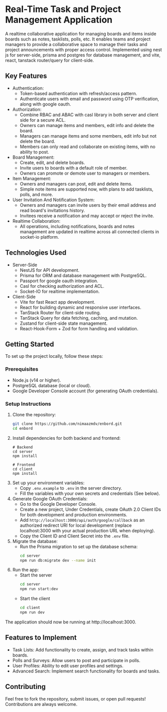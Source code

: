 # Real-Time Task and Project Management Application
A realtime collaborative application for managing boards and items inside boards such as notes, tasklists, polls, etc. It enables teams and project managers to provide a collaborative space to manage their tasks and project announcements with proper access control. Implemented using nest js for server-side, prisma and postgres for database management, and vite, react, tanstack router/query for client-side.

## Key Features
- Authentication:
  - Token-based authentication with refresh/access pattern.
  - Authenticate users with email and password using OTP verification, along with google oauth.
- Authorization:
  - Combine RBAC and ABAC with casl library in both server and client side for a secure ACL.
  - Owners can manage items and members, edit info and delete the board.
  - Managers can manage items and some members, edit info but not delete the board.
  - Members can only read and collaborate on existing items, with no ability to post.
- Board Management:
  - Create, edit, and delete boards.
  - Invite users to boards with a default role of member.
  - Owners can promote or demote user to managers or members.
- Item Management:
  - Owners and managers can post, edit and delete items.
  - Simple note items are supported now, with plans to add tasklists, polls, and more.
- User Invitation And Notification System:
  - Owners and managers can invite users by their email address and read board's invitations history.
  - Invitees receive a notification and may accept or reject the invite.
- Realtime Collaboration:
  - All operations, including notifications, boards and notes management are updated in realtime across all connected clients in socket-io platform.

## Technologies Used
- Server-Side
  - NestJS for API development.
  - Prisma for ORM and database management with PostgreSQL.
  - Passport for google oauth integration.
  - Casl for checking authorization and ACL.
  - Socket-IO for realtime implementation.
- Client-Side
  - Vite for fast React app development.
  - React for building dynamic and responsive user interfaces.
  - TanStack Router for client-side routing.
  - TanStack Query for data fetching, caching, and mutation.
  - Zustand for client-side state management.
  - React-Hook-Form + Zod for form handling and validation.

## Getting Started
To set up the project locally, follow these steps:
### Prerequisites
- Node.js (v14 or higher).
- PostgreSQL database (local or cloud).
- Google Developer Console account (for generating OAuth credentials).
### Setup Instructions
1. Clone the repository:
    ```bash
    git clone https://github.com/nimaazmdv/enbord.git
    cd enbord
    ```
2. Install dependencies for both backend and frontend:
    ```
    # Backend
    cd server
    npm install
    
    # Frontend
    cd client
    npm install
    ```
3. Set up your environment variables:
   - Copy `.env.example` to `.env` in the server directory.
   - Fill the variables with your own secrets and credentials (See below).
4. Generate Google OAuth Credentials:
   - Go to the Google Developer Console.
   - Create a new project, Under Credentials, create OAuth 2.0 Client IDs for both development and production environments.
   - Add `http://localhost:3000/api/auth/google/callback` as an authorized redirect URI for local development (replace localhost:3000 with your actual production URL when deploying).
   - Copy the Client ID and Client Secret into the `.env` file.
5. Migrate the database:
   - Run the Prisma migration to set up the database schema:
      ```bash
      cd server
      npm run db:migrate dev --name init
      ```
6. Run the app:
   - Start the server
      ```bash
      cd server
      npm run start:dev
      ```
   - Start the client
      ```bash
      cd client
      npm run dev
      ```
The application should now be running at http://localhost:3000.

## Features to Implement
- Task Lists: Add functionality to create, assign, and track tasks within boards.
- Polls and Surveys: Allow users to post and participate in polls.
- User Profiles: Ability to edit user profiles and settings.
- Advanced Search: Implement search functionality for boards and tasks.

## Contributing
Feel free to fork the repository, submit issues, or open pull requests! Contributions are always welcome.
